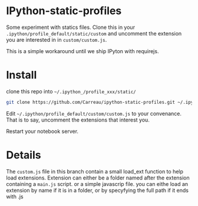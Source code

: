 IPython-static-profiles
=======================

Some experiment with statics files. Clone this in your
`.ipython/profile_default/static/custom` and uncomment the extension you are
interested in in `custom/custom.js`.

This is a simple workaround until we ship IPyton with requirejs.

Install
=======

clone this repo into  `~/.ipython_/profile_xxx/static/`

```bash
git clone https://github.com/Carreau/ipython-static-profiles.git ~/.ipython/profile_default/static/custom
```

Edit `~/.ipython/profile_default/custom/custom.js` to your convenance. That is to say, uncomment
the extensions that interest you.

Restart your notebook server.

Details
=======

The `custom.js` file in this branch contain a small load_ext function to help
load extensions.  Extension can either be a folder named after the extension
containing a `main.js` script.  or a simple javascrip file. you can eithe load
an extension by name if it is in a folder, or by specyfying the full path if it
ends with .js


